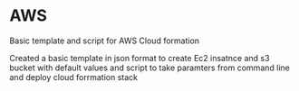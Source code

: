 # AWS
Basic template and script for AWS Cloud formation

Created a basic template in json format to create Ec2 insatnce and s3 bucket with default values and script to take paramters from command line and  deploy cloud forrmation stack
